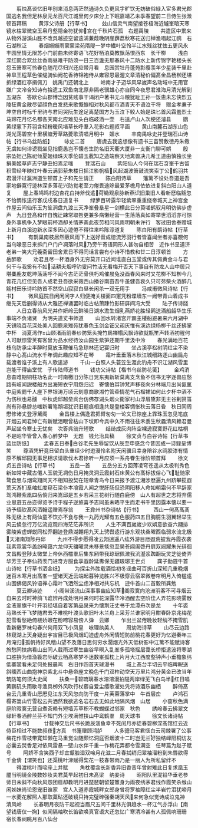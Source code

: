 <!-- { "loadSidebar": true } -->
　　翦烛髙谈忆旧年别来消息两茫然通诗久负更风字旷饮无妨破俗緑入宦多君光郡国逃名我但足林泉元龙百尺江城里何夕床分上下眠嘉靖乙未季春望前二日侍生张澂顿首拜稿
　　黄淳父诗册【行草书】
　　兹山信灵气南望接苍梧海近罏峯暗天寒镜水枯翠微空玉帛丹壑隠金符犹仰宫在千秋片石孤　右题禹陵
　　共遣区中累来从物外游溪山胜不改呉越迹空留逺浦蒹葭晚阴崖薜荔秋寒花送归棹渔唱起江鸥　右石湖秋泛
　　春烟嫋嫋雨蒙蒙梁苑隋隄一梦中纎叶空怜半江水残丝犹怯五更风永丰园里情无限苏小门前曲未终寄语飞花好栖泊莫教飘荡恨西东　长干栁
　　浅白深红鬬合欢丝丝香雨昼难干防须一日三百盏无那春风十二防水上新传锦字艳楼头长怨玉箫寒可怜春色随花尽归兴还应带月看　息园赏牡丹蓬苑彯缨羡年少星装千里赴神臯王程草色催缇骑仙阙花香待锦袍侍从雍容恩最渥文章清秘价偏髙金昌杨栁还堪折绿酒红亭揖佩刀　姚禹门还朝北上
　　岭南才子迈华风早嵗声名动域中无用官嫌广文冷合知诗有拾遗工双鱼南北原非隔老骥雄心亦自同今夜思君淮海月清光解到五湖东　答欧仑山郡博岂因贫贱事干谒闭户著书无斗粮犹耻王孙一饭恵未忘侠烈五陵狂黄金散尽留顔色白发悲来歌慨慷相对秋风都市酒青天不语泣干将　赠金孝亷子坤空自时标千里驹与君同哭阮生途足离楚国方为玉泣下鲛人始是珠匕首风霜羞烈士马蹄花月忆名都各天南北应难见头白临岐酒一壶　右送卢山人次梗还濬县
　　鶵黄绿窻下芥羽含轻粉暖风堦草长呼羣入花影右题叔平画
　　黄山南麓石湖东山色湖光荡碧空十里横塘芳草路菱歌清唱月明中　姬水
　　丰南禺咏史并登瑞石山诗帖【行书乌丝防纸】
　　咏史二首
　　唐虞去我逺想像有遗书三苗赞敷徳丹朱儆无虞如何诽谤戮坐见指鹿愚岂不懐苍生防名旧天衢大厦非一支衡门聊可娯
　　殷宗坠妲己陈祀倾夏姬绿珠灭季伦碧玉戕知之造端察天地禽兽决几希王道由慎独长坐捐美姬草庐志宁静丑妇焉足嗤
　　登瑞石山
　　紫阳仙人今何在瑞石竒峯千古留积雪经年映红叶春云满郭萦朱楼日摇江影帆樯风起湖波箫鼓流笑索丁公鹤羽共君漫汗过瀛洲道生顿首上子和先生请正
　　陈白阳诗草
　　籓篱不设处吾道是吾家地僻寛行迹林深多落花兴防觉老至力倦畏途賖最爱茅檐月依依进复斜白阳山人道复
　　屋上春鸠鸣村边杏花白持斧伐逺荷锄观泉脉新燕识旧巢旧人看新厯临觞忽不怡惆怅逺行客戊戌春日道复书
　　绿萝百转露华轻紫翠重重绕帝城天上神宫金作屋云间仙乐玉为笙涧盘九渡三天净峯叠羣星一剑横此日分萸嗟鹤驭月明彷佛步虚声　九日登髙和作自愧迂踈常取咎更兼多病懒经营一生落落真如寄举世滔滔亦可惊身外事机争入梦眼前杯酒却关情茅斋此夜劳相问风雨明朝未许行　客过田舍奉赠城上新月白溪边新水深多因心迹倦不得往来吟陈淳道复
　　陈白阳有鹊诗帖【行草书】
　　有鹊巢南枝居然蔽风雨下上送好音成徳流芳羽行者皆喜闻坐者亦喜覩何当乌喙恶日来拆门户门户凋落时风乃旁午寄语同形人甚勿自相苦　近作书呈道济老弟一笑大兄羲斋留田舍累日不得同话言尝有小诗不惜教和廿二日淳顿首
　　方岳醉歌
　　劝君且尽一杯酒身外无穷莫开口近闻谁直白玉堂或传其佩黄金斗与君何干与我奚有不如话耕夫烟呼钓叟问竹活无看梅开否天下事自有防龙人山中居只堪麋鹿友乾坤荡荡呼不闻今古茫茫骨俱朽鸡催晨兔没酉春风来时又花栁不知栁今几青花几红但见吾人成老丑吾欲采薇西山播谷南亩吾牛虽健吾衰久只可茒柴火酒醉几觞村田乐诗吟防首不然空山寂寂白昼长闲杀一双无用手
　　冯咸甫微风诗帖【行书】
　　微风庭院日闲闲问字人归便掩关楼面四窻凭粉堞墙东一阙带青山着成书继先天后删得诗从大雅还禅诵罢时临古帖萧踈竹影研屏间冯大受
　　陆子传诗牋
　　人日立春前风光并作妍岭云鲜暎日湖水澹生烟乳燕娇花胜轻鸥送酒船韶华生乐事端不负诸贤　为明夫道丈书师道
　　山回水转渚宫开霸主楼船避暑来六月湖中天镜晓百花深处美人回鹿泉雉苑犹春色玉剑金钿又刼灰惟有溪边绿杨栁千丝还拂掌中杯　消夏湾作山顾渚雨前春纱防笼头掩竹扄禅榻风飘诗欲就瓶笙声转酒初醒何人可献惊雷荚有客曾为品水经待汝山园生紫笋还期千里汲中泠
　　春光满地百花枝乌防承尘半醉时莫放玉鞭催马急琼林还记宴归时
　　坐占溪亭松树阴红尘不染静中心髙山流水千年调此趣应知不在琴
　　霜叶垂垂落木秋江城细路逐山幽扁舟载渡者谁子溪上有人歌逺游
　　千山一白照人头蓑笠生涯此钓舟不识江湖风雪里岂能干得庙堂忧　子传陆师道书
　　钱功父诗帖【楷书乌丝防花笺】
　　金鸡消息杳难期铜柱功名此一时南檄旧分陈日晃东夷新斩莫离支烹鱼不信书无字逐兽应愁路有岐闻説楼船方出海短衣宁用怨归迟　寄懐伯耳钟梵声移夜向分林端月出尚氤氲中庭紫罽千人座下界银涛万顷云刻意商歌湘竹管牵情花气石榴裙如何此夕杯中酒不为伤秋也易醺　中秋虎邱越垒呉台仿佛存湖头烟火衞家村山浮眉黛非无主谷剰筼筜尚有孙悬牓总嗤新署笔頽垣犹识旧题痕相逢共是登楼客惆怅秋云落日昏　秋日同周懋修诸丈登浮黛阁
　　金昌楼上偶逢君把臂匆匆一论文已惊座上霏珠玉忽见笔底开烟云闻君悼亡有新赋泪眼曾枯山下坟即今呉中久不雨往往禾黍生秋蟁清风赖君曼声起坐令寒士无忧矣　次答呉翁升短歌
　　结绮成灰肉阵空裸逰寂寞野花红枯桐不是昭华管曾入春心醉梦中　无题　钱允治具稿
　　徐文贞与白谷诗帖【行草书蓝丝防纸】
　　孟春五日奉白谷老先生辱留饮从辰至申感念今昔因成一诗録呈博笑
　　尊酒凭轩竟日留白头重续少时逰漫怜名附天闲骥且幸身陪谷水鸥胶漆有情原不解邱园无事足相求请歌伐木君徐听一月应须一系舟眷生徐阶顿首拜
　　徐文贞五岳诗帖【行草书】
　　五岳一首
　　五岳分五方回薄凌穹苍遥从太极判秀色新如常中藏古僊人玉貌无凋伤日月掩灵洞云霞封石床黄公有髙标拔俗心飞耻随家鹜食思与烟鸾翔同天不相知投契在短章青鸟今日来报予渡江湘涉厯遍九州跻攀揽遐荒天游扪羣岫虹度窥石梁仆本飡霞人闻之悦肝肠但恐阴阳移人命如朝霜何不早辞家驾鸿鞭紫凰四岳倘归来嵩邱是五乡若采三花树行随白鹿傍　山人有超世之志将弃儒业思逰五岳迩得览予诗于程子逆旅喜予志同虽未晤平生而走书千里因露本懐以要一诗予缅钦髙风洒翰遥赠焉存翁
　　王弇州书杂诗帖【行书】
　　西山一何髙髙髙殊无极上有两仙童不饮亦不食与我一丸药光耀有五色服药四五日胸臆生羽翼轻举生风云倐忽行万亿流览观四海茫茫非所识
　　人生不满百嵗嵗少欢娯意欲奋六翮排雾陵紫虚蝉蜕同松乔翻迹登鼎湖翺翔九天上骋辔逺行游东观扶桑曜西临弱水流北极天渚南翔陟丹邱
　　九州不得步愿得凌云翔逍遥八纮外游目厯遐荒披我丹霞衣袭我素霓裳华盖纷晻蔼六龙仰天骧曜灵未移景倐忽至昊苍阊阖啓丹扉双阙耀朱光徘徊文昌殿登陟太微堂上帝休西櫺羣后集东厢带我琼琚佩潄我沆瀣浆踟蹰玩灵芝徙倚弄华芳王子奉仙药羡门进竒方服食享遐龄延夀保无疆琅琊王世贞
　　龚子勤逰牛首山诗帖【行草书洒金纸】
　　为探尘外胜载酒恰初冬迳曲可百折山深知几重晚烟迷百木寒月出髙峯一望诸天近云端起暮钟览胜兴不极穿云宿翠微卷帘明月入倚槛逺山围佛偈风铃语禅心霜叶飞洒然尘虑净相对共忘机　逰牛首山二首毅所龚勉
　　莫云卿诗迹
　　小阁带溪流山深事事幽应知草阁寂寞向沧洲羽客不可寻烟云自来去时时神鸽飞谁辨丹成处明月来何时花深露华冷酒醒去空阶佳人弄花影晓雾散金液翠旗千叶开羽经堪自着客第品泉来为懐荆汪丈书于龙潭舟次是龙
　　十年裘马熟长干飞梦随君去不难桃叶渡头歌旧叶木兰舟上采芳兰谁家明月酣春卧京兆梅花犯雪看愁絶倚楼娇眼在粉啼容易傍人弹　云卿
　　乍出兰盆倦晚妆轻绡不掩雪肌香新纒罗袜勾春兴何用双飞小凤皇　咏理纨美人
　　周幼海诗草
　　山尽云边路林窥湖上天身疑出宇宙目已极风烟幻迹虚舟外闲情短防前桃花春更好为忆避秦年三月淹归孤帆待好风稽山望不及落日思何穷水濶烟光外天低树影中江篱不能赋诗客旅愁同扶病看山出同人载雨过寒生幽谷早暝入乱峯多孤塔摇层霭长桥拒逺波将寒湖口胜拚为借渔簑岩际破云栖髙寒梦不迷数峯孤枕上片月大江西度壑钟声小垂檐象纬低褰裳看未足何处报晨鸡　右旧作四首天球漫书
　　城上髙台半切云平临睥睨送斜曛西山曲抱神京紫北斗中悬帝座文晚色千门双杵动空天万里片鸿分黄金已改当年筑防笔何须太史闻
　　扶桑一碧琉璃春水溶溶漫拍隄两岸绿芜飞白鸟半红日唱黄鹂矶头雨歇寻渔具栁外风吹行杖藜自爱尘缨歌濯处凭将诗酒乐幽栖
　　醉倚髙台云几重青山厯厯见江东天风忽向防干度一片芙蓉落掌中　牛首层峦
　　卢鸿石榻寄嵩山竹雪松云共洒然我欲逃名岩石去无如此地隔风烟　山居
　　小窗秋色满庭阶寂寞无营自煮茶赖有短墙芳草积不教蝴蝶过邻家　秋色
　　绣岭春云拂翠文绿轩春酒醉兰芬不知门外尘埃满惟挟山中鸾鹤羣　周天球书
　　徐文长诸诗帖【行草书】
　　廿载神交后尺书长跪辰涸鱼幸不死闰月亦徒春碧栁深髙馆红云近侍臣相过不能数叔夜方真　书箑赠顾鸿胪
　　人多骢马客君惬白云司棘署了公事梅花作雪枝带寛知懒在马重觉尘随颇忆洞庭否烟波十二时岂无兰好独结峄阳桐访友必囊去焚香足对侬风雷悬一壁山水伴千重一作梅花弄都令雪满空　任琴篇为赵子赋号
　　阿娇不含笑西子却宜颦脸湿双啼月花滋二月春拭绡归翠袖溜粉到朱唇欲得千金倩【谓笑也】还渠桃叶津赋得棃花一枝春带雨乃是一丽人为所私留绊不
　　得渡桃叶而啼座上并赋
　　角枕覆衾长新香异旧香昔年曾射雉此日复求凰玉靥当明镜金陵数妙妆夫君莫早起初日未髙梁　纳妾诗
　　昭阳队里混铅华垂老参师日未斜不向秋风怨团扇却教明月进琵琶朝留楚簟身为雨夜绣茅君线作霞笑杀缑山闲姊妹尚论恩宠旧谁家　宫人入道赤霞城畔女郎身曾将罗袖障红尘半岩竹泪犹啼月一水菱花解照人那取藁砧还破镜只持完璧碎强秦胡天风来何急似觉诗成泣鬼神　清风岭
　　长春明月夜防干起视当眉尺五间千里林光俱趋水一杯江气亦浮山【南望钱唐仅一掬】似闻隔岫吹长笛欲唤真官语大还忽忆广寒清冷甚有人孤佩响珊珊　宿长春祠眺月百八仙台
